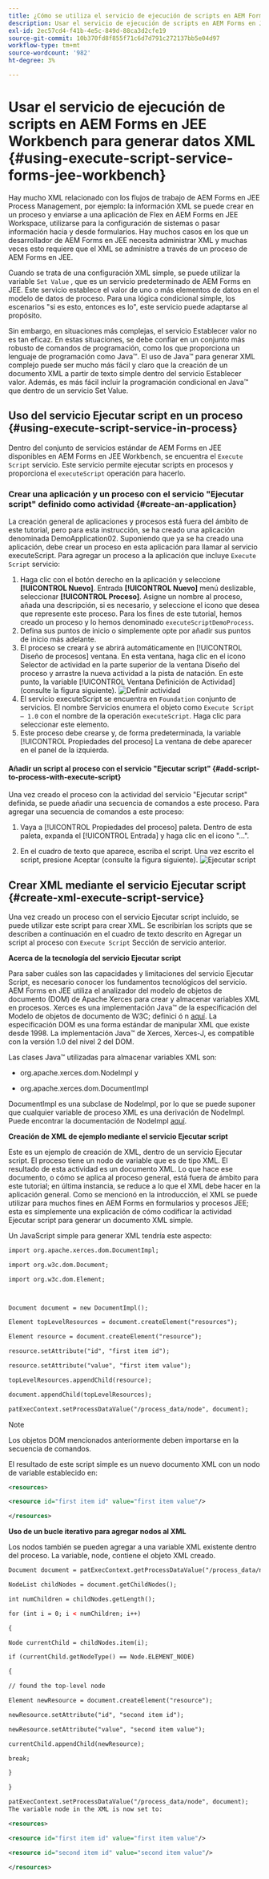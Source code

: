 ```yaml
---
title: ¿Cómo se utiliza el servicio de ejecución de scripts en AEM Forms en JEE Workbench para generar datos XML?
description: Usar el servicio de ejecución de scripts en AEM Forms en JEE Workbench para generar datos XML
exl-id: 2ec57cd4-f41b-4e5c-849d-88ca3d2cfe19
source-git-commit: 10b370fd8f855f71c6d7d791c272137bb5e04d97
workflow-type: tm+mt
source-wordcount: '982'
ht-degree: 3%

---
```


# Usar el servicio de ejecución de scripts en AEM Forms en JEE Workbench para generar datos XML {#using-execute-script-service-forms-jee-workbench}

Hay mucho XML relacionado con los flujos de trabajo de AEM Forms en JEE Process Management, por ejemplo: la información XML se puede crear en un proceso y enviarse a una aplicación de Flex en AEM Forms en JEE Workspace, utilizarse para la configuración de sistemas o pasar información hacia y desde formularios. Hay muchos casos en los que un desarrollador de AEM Forms en JEE necesita administrar XML y muchas veces esto requiere que el XML se administre a través de un proceso de AEM Forms en JEE.

Cuando se trata de una configuración XML simple, se puede utilizar la variable `Set Value` , que es un servicio predeterminado de AEM Forms en JEE. Este servicio establece el valor de uno o más elementos de datos en el modelo de datos de proceso. Para una lógica condicional simple, los escenarios &quot;si es esto, entonces es lo&quot;, este servicio puede adaptarse al propósito.

Sin embargo, en situaciones más complejas, el servicio Establecer valor no es tan eficaz. En estas situaciones, se debe confiar en un conjunto más robusto de comandos de programación, como los que proporciona un lenguaje de programación como Java™. El uso de Java™ para generar XML complejo puede ser mucho más fácil y claro que la creación de un documento XML a partir de texto simple dentro del servicio Establecer valor. Además, es más fácil incluir la programación condicional en Java™ que dentro de un servicio Set Value.

## Uso del servicio Ejecutar script en un proceso {#using-execute-script-service-in-process}

Dentro del conjunto de servicios estándar de AEM Forms en JEE disponibles en AEM Forms en JEE Workbench, se encuentra el `Execute Script` servicio. Este servicio permite ejecutar scripts en procesos y proporciona el `executeScript` operación para hacerlo.

### Crear una aplicación y un proceso con el servicio &quot;Ejecutar script&quot; definido como actividad {#create-an-application}

La creación general de aplicaciones y procesos está fuera del ámbito de este tutorial, pero para esta instrucción, se ha creado una aplicación denominada DemoApplication02. Suponiendo que ya se ha creado una aplicación, debe crear un proceso en esta aplicación para llamar al servicio executeScript. Para agregar un proceso a la aplicación que incluye `Execute Script` servicio:

1. Haga clic con el botón derecho en la aplicación y seleccione **[!UICONTROL Nuevo]**. Entrada **[!UICONTROL Nuevo]** menú deslizable, seleccionar **[!UICONTROL Proceso]**. Asigne un nombre al proceso, añada una descripción, si es necesario, y seleccione el icono que desea que represente este proceso. Para los fines de este tutorial, hemos creado un proceso y lo hemos denominado  `executeScriptDemoProcess`.
1. Defina sus puntos de inicio o simplemente opte por añadir sus puntos de inicio más adelante.
1. El proceso se creará y se abrirá automáticamente en [!UICONTROL Diseño de procesos] ventana. En esta ventana, haga clic en el icono Selector de actividad en la parte superior de la ventana Diseño del proceso y arrastre la nueva actividad a la pista de natación. En este punto, la variable [!UICONTROL Ventana Definición de Actividad] (consulte la figura siguiente).
   ![Definir actividad](assets/define-activity.jpg)
1. El servicio executeScript se encuentra en `Foundation` conjunto de servicios. El nombre Servicios enumera el objeto como `Execute Script – 1.0` con el nombre de la operación `executeScript`. Haga clic para seleccionar este elemento.
1. Este proceso debe crearse y, de forma predeterminada, la variable [!UICONTROL Propiedades del proceso] La ventana de debe aparecer en el panel de la izquierda.

#### Añadir un script al proceso con el servicio &quot;Ejecutar script&quot; {#add-script-to-process-with-execute-script}

Una vez creado el proceso con la actividad del servicio &quot;Ejecutar script&quot; definida, se puede añadir una secuencia de comandos a este proceso. Para agregar una secuencia de comandos a este proceso:

1. Vaya a [!UICONTROL Propiedades del proceso] paleta. Dentro de esta paleta, expanda el [!UICONTROL Entrada] y haga clic en el icono &quot;...&quot;.

1. En el cuadro de texto que aparece, escriba el script. Una vez escrito el script, presione Aceptar (consulte la figura siguiente).
   ![Ejecutar script](assets/execute-script.jpg)

## Crear XML mediante el servicio Ejecutar script {#create-xml-execute-script-service}

Una vez creado un proceso con el servicio Ejecutar script incluido, se puede utilizar este script para crear XML. Se escribirían los scripts que se describen a continuación en el cuadro de texto descrito en Agregar un script al proceso con `Execute Script` Sección de servicio anterior.

**Acerca de la tecnología del servicio Ejecutar script**

Para saber cuáles son las capacidades y limitaciones del servicio Ejecutar Script, es necesario conocer los fundamentos tecnológicos del servicio. AEM Forms en JEE utiliza el analizador del modelo de objetos de documento (DOM) de Apache Xerces para crear y almacenar variables XML en procesos. Xerces es una implementación Java™ de la especificación del Modelo de objetos de documento de W3C; definici ó n [aquí](https://dom.spec.whatwg.org/). La especificación DOM es una forma estándar de manipular XML que existe desde 1998. La implementación Java™ de Xerces, Xerces-J, es compatible con la versión 1.0 del nivel 2 del DOM.

Las clases Java™ utilizadas para almacenar variables XML son:

* org.apache.xerces.dom.NodeImpl y

* org.apache.xerces.dom.DocumentImpl

DocumentImpl es una subclase de NodeImpl, por lo que se puede suponer que cualquier variable de proceso XML es una derivación de NodeImpl. Puede encontrar la documentación de NodeImpl [aquí](https://xerces.apache.org/xerces-j/apiDocs/org/apache/xerces/dom/NodeImpl.html).

**Creación de XML de ejemplo mediante el servicio Ejecutar script**

Este es un ejemplo de creación de XML, dentro de un servicio Ejecutar script. El proceso tiene un nodo de variable que es de tipo XML. El resultado de esta actividad es un documento XML. Lo que hace ese documento, o cómo se aplica al proceso general, está fuera de ámbito para este tutorial; en última instancia, se reduce a lo que el XML debe hacer en la aplicación general. Como se mencionó en la introducción, el XML se puede utilizar para muchos fines en AEM Forms en formularios y procesos JEE; esta es simplemente una explicación de cómo codificar la actividad Ejecutar script para generar un documento XML simple.

Un JavaScript simple para generar XML tendría este aspecto:

```xml
import org.apache.xerces.dom.DocumentImpl;

import org.w3c.dom.Document;

import org.w3c.dom.Element;



Document document = new DocumentImpl();

Element topLevelResources = document.createElement("resources");

Element resource = document.createElement("resource");

resource.setAttribute("id", "first item id");

resource.setAttribute("value", "first item value");

topLevelResources.appendChild(resource);

document.appendChild(topLevelResources);

patExecContext.setProcessDataValue("/process_data/node", document);
```

>[!NOTE]
>
>Los objetos DOM mencionados anteriormente deben importarse en la secuencia de comandos.

El resultado de este script simple es un nuevo documento XML con un nodo de variable establecido en:

```xml
<resources>

<resource id="first item id" value="first item value"/>

</resources>
```

**Uso de un bucle iterativo para agregar nodos al XML**

Los nodos también se pueden agregar a una variable XML existente dentro del proceso. La variable, node, contiene el objeto XML creado.

```xml
Document document = patExecContext.getProcessDataValue("/process_data/node");

NodeList childNodes = document.getChildNodes();

int numChildren = childNodes.getLength();

for (int i = 0; i < numChildren; i++)

{

Node currentChild = childNodes.item(i);

if (currentChild.getNodeType() == Node.ELEMENT_NODE)

{

// found the top-level node

Element newResource = document.createElement("resource");

newResource.setAttribute("id", "second item id");

newResource.setAttribute("value", "second item value");

currentChild.appendChild(newResource);

break;

}

}

patExecContext.setProcessDataValue("/process_data/node", document);
The variable node in the XML is now set to:

<resources> 

<resource id="first item id" value="first item value"/> 

<resource id="second item id" value="second item value"/> 

</resources>
```
